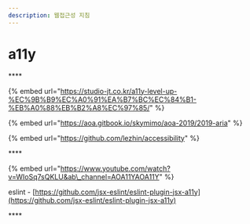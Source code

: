 ```yaml
---
description: 웹접근성 지침
---
```


# a11y

\*\*\*\*

{% embed url="https://studio-jt.co.kr/a11y-level-up-%EC%9B%B9%EC%A0%91%EA%B7%BC%EC%84%B1-%EB%A0%88%EB%B2%A8%EC%97%85/" %}

{% embed url="https://aoa.gitbook.io/skymimo/aoa-2019/2019-aria" %}

{% embed url="https://github.com/lezhin/accessibility" %}

\*\*\*\*

{% embed url="https://www.youtube.com/watch?v=WIoSq7sQKLU&ab\_channel=AOA11YAOA11Y" %}



eslint - [https://github.com/jsx-eslint/eslint-plugin-jsx-a11y](https://github.com/jsx-eslint/eslint-plugin-jsx-a11y)

\*\*\*\*

